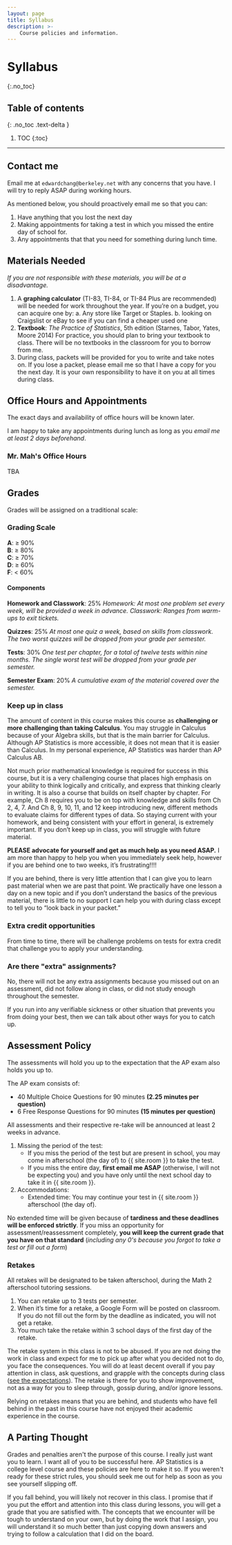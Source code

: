 ```yaml
---
layout: page
title: Syllabus
description: >-
    Course policies and information.
---
```


# Syllabus
{:.no_toc}

## Table of contents
{: .no_toc .text-delta }

1. TOC
{:toc}

---

## Contact me

Email me at `edwardchang@berkeley.net` with any concerns that you have. I will try to reply ASAP during working hours.

As mentioned below, you should proactively email me so that you can:
1. Have anything that you lost the next day
2. Making appointments for taking a test in which you missed the entire day of school for.
3. Any appointments that that you need for something during lunch time.

## Materials Needed

*If you are not responsible with these materials, you will be at a disadvantage.*

1. A **graphing calculator** (TI-83, TI-84, or TI-84 Plus are recommended) will be needed for work throughout the year. If you’re on a budget, you can acquire one by:
    a. Any store like Target or Staples.
    b. looking on Craigslist or eBay to see if you can find a cheaper used one
2. **Textbook**: *The Practice of Statistics*, 5th edition (Starnes, Tabor, Yates, Moore 2014)
    For practice, you should plan to bring your textbook to class. There will be no textbooks in the classroom for you to borrow from me. 
3. During class, packets will be provided for you to write and take notes on. If you lose a packet, please email me so that I have a copy for you the next day. It is your own responsibility to have it on you at all times during class.


## Office Hours and Appointments

The exact days and availability of office hours will be known later. 

I am happy to take any appointments during lunch as long as you *email me at least 2 days beforehand*.

### Mr. Mah's Office Hours

TBA

## Grades

Grades will be assigned on a traditional scale:

### Grading Scale

**A**: ≥ 90%  
**B**: ≥ 80%  
**C**: ≥ 70%  
**D**: ≥ 60%  
**F**: < 60%  

#### Components

**Homework and Classwork**: 25%
*Homework: At most one problem set every week, will be provided a week in advance.*
*Classwork: Ranges from warm-ups to exit tickets.*

**Quizzes**: 25%
*At most one quiz a week, based on skills from classwork.*
*The two worst quizzes will be dropped from your grade per semester.*

**Tests**: 30%
*One test per chapter, for a total of twelve tests within nine months.*
*The single worst test will be dropped from your grade per semester.*

**Semester Exam**: 20%
*A cumulative exam of the material covered over the semester.*

### Keep up in class

The amount of content in this course makes this course as **challenging or more challenging than taking Calculus**. You may struggle in Calculus because of your Algebra skills, but that is the main barrier for Calculus. Although AP Statistics is more accessible, it does not mean that it is easier than Calculus. In my personal experience, AP Statistics was harder than AP Calculus AB.

Not much prior mathematical knowledge is required for success in this course, but it is a very challenging course that places high emphasis on your ability to think logically and critically, and express that thinking clearly in writing. It is also a course that builds on itself chapter by chapter. For example, Ch 8 requires you to be on top with knowledge and skills from Ch 2, 4, 7. And Ch 8, 9, 10, 11, and 12 keep introducing new, different methods to evaluate claims for different types of data. So staying current with your homework, and being consistent with your effort in general, is extremely important. If you don’t keep up in class, you will struggle with future material.

**PLEASE advocate for yourself and get as much help as you need ASAP.** I am more than happy to help you when you immediately seek help, however if you are behind one to two weeks, it’s frustrating!!!!

If you are behind, there is very little attention that I can give you to learn past material when we are past that point. We practically have one lesson a day on a new topic and if you don’t understand the basics of the previous material, there is little to no support I can help you with during class except to tell you to “look back in your packet.”


### Extra credit opportunities

From time to time, there will be challenge problems on tests for extra credit that challenge you to apply your understanding.

### Are there "extra" assignments?

No, there will not be any extra assignments because you missed out on an assessment, did not follow along in class, or did not study enough throughout the semester.

If you run into any verifiable sickness or other situation that prevents you from doing your best, then we can talk about other ways for you to catch up.

## Assessment Policy

The assessments will hold you up to the expectation that the AP exam also holds you up to.  

The AP exam consists of:  
- 40 Multiple Choice Questions for 90 minutes **(2.25 minutes per question)**
- 6 Free Response Questions for 90 minutes **(15 minutes per question)**

All assessments and their respective re-take will be announced at least 2 weeks in advance.  
1. Missing the period of the test:
    - If you miss the period of the test but are present in school, you may come in afterschool (the day of) to {{ site.room }} to take the test.
    - If you miss the entire day, **first email me ASAP** (otherwise, I will not be expecting you) and you have only until the next school day to take it in {{ site.room }}.
2. Accommodations:
    - Extended time: You may continue your test in {{ site.room }} afterschool (the day of).

No extended time will be given because of **tardiness and these deadlines will be enforced strictly**. If you miss an opportunity for assessment/reassessment completely, **you will keep the current grade that you have on that standard** (*including any 0's because you forgot to take a test or fill out a form*)


### Retakes

All retakes will be designated to be taken afterschool, during the Math 2 afterschool tutoring sessions.  
1. You can retake up to 3 tests per semester.
2. When it’s time for a retake, a Google Form will be posted on classroom. If you do not fill out the form by the deadline as indicated, you will not get a retake. 
3. You much take the retake within 3 school days of the first day of the retake.

The retake system in this class is not to be abused. If you are not doing the work in class and expect for me to pick up after what you decided not to do, you face the consequences. You will do at least decent overall if you pay attention in class, ask questions, and grapple with the concepts during class ([see the expectations](/expectations.md)). The retake is there for you to show improvement, not as a way for you to sleep through, gossip during, and/or ignore lessons.  

Relying on retakes means that you are behind, and students who have fell behind in the past in this course have not enjoyed their academic experience in the course.

## A Parting Thought

Grades and penalties aren't the purpose of this course. I really just want you to learn. I want all of you to be successful here. AP Statistics is a college level course and these policies are here to make it so. If you weren't ready for these strict rules, you should seek me out for help as soon as you see yourself slipping off. 

If you fall behind, you will likely not recover in this class. I promise that if you put the effort and attention into this class during lessons, you will get a grade that you are satisfied with. The concepts that we encounter will be tough to understand on your own, but by doing the work that I assign, you will understand it so much better than just copying down answers and trying to follow a calculation that I did on the board.